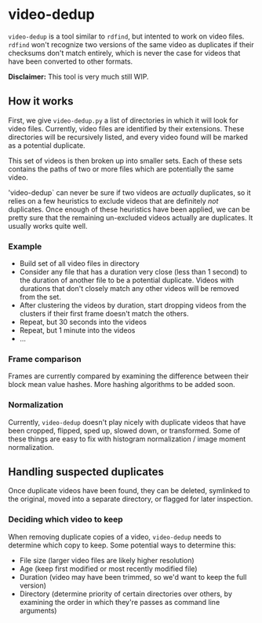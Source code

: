 # video-dedup

`video-dedup` is a tool similar to `rdfind`, but intented to work on video files. `rdfind` won't recognize two versions of the same video as duplicates if their checksums don't match entirely, which is never the case for videos that have been converted to other formats.

**Disclaimer:** This tool is very much still WIP.

## How it works

First, we give `video-dedup.py` a list of directories in which it will look for video files. Currently, video files are identified by their extensions. These directories will be recursively listed, and every video found will be marked as a potential duplicate.

This set of videos is then broken up into smaller sets. Each of these sets contains the paths of two or more files which are potentially the same video.

'video-dedup` can never be sure if two videos are *actually* duplicates, so it relies on a few heuristics to exclude videos that are definitely *not* duplicates. Once enough of these heuristics have been applied, we can be pretty sure that the remaining un-excluded videos actually are duplicates. It usually works quite well.

### Example
- Build set of all video files in directory
- Consider any file that has a duration very close (less than 1 second) to the duration of another file to be a potential duplicate. Videos with durations that don't closely match any other videos will be removed from the set.
- After clustering the videos by duration, start dropping videos from the clusters if their first frame doesn't match the others.
- Repeat, but 30 seconds into the videos
- Repeat, but 1 minute into the videos
- ...

### Frame comparison
Frames are currently compared by examining the difference between their block mean value hashes. More hashing algorithms to be added soon.

### Normalization
Currently, `video-dedup` doesn't play nicely with duplicate videos that have been cropped, flipped, sped up, slowed down, or transformed. Some of these things are easy to fix with histogram normalization / image moment normalization.

## Handling suspected duplicates
Once duplicate videos have been found, they can be deleted, symlinked to the original, moved into a separate directory, or flagged for later inspection.

### Deciding which video to keep
When removing duplicate copies of a video, `video-dedup` needs to determine which copy to keep. Some potential ways to determine this:

- File size (larger video files are likely higher resolution)
- Age (keep first modified or most recently modified file)
- Duration (video may have been trimmed, so we'd want to keep the full version)
- Directory (determine priority of certain directories over others, by examining the order in which they're passes as command line arguments)
